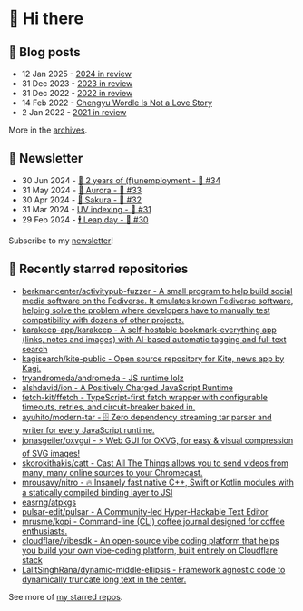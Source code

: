 # 👋 Hi there

## 📝 Blog posts

<!-- feed start -->
- 12 Jan 2025 - [2024 in review](https://cheeaun.com/blog/2025/01/2024-in-review/)
- 31 Dec 2023 - [2023 in review](https://cheeaun.com/blog/2023/12/2023-in-review/)
- 31 Dec 2022 - [2022 in review](https://cheeaun.com/blog/2022/12/2022-in-review/)
- 14 Feb 2022 - [Chengyu Wordle Is Not a Love Story](https://cheeaun.com/blog/2022/02/chengyu-wordle-is-not-a-love-story/)
- 2 Jan 2022 - [2021 in review](https://cheeaun.com/blog/2022/01/2021-in-review/)
<!-- feed end -->

More in the [archives](https://cheeaun.com/blog/archives/).

## 📰 Newsletter

<!-- newsletter start -->
- 30 Jun 2024 - [🎂 2 years of (f)unemployment - 🥫 #34](https://cheeaun.substack.com/p/2-years-of-funemployment-34)
- 31 May 2024 - [🌌 Aurora - 🥫 #33](https://cheeaun.substack.com/p/aurora-33)
- 30 Apr 2024 - [🌸 Sakura - 🥫 #32](https://cheeaun.substack.com/p/sakura-32)
- 31 Mar 2024 - [UV indexing - 🥫 #31](https://cheeaun.substack.com/p/uv-indexing-31)
- 29 Feb 2024 - [🕴️ Leap day - 🥫 #30](https://cheeaun.substack.com/p/leap-day-30)
<!-- newsletter end -->

Subscribe to my [newsletter](https://cheeaun.substack.com/)!

## 🌟 Recently starred repositories

<!-- starred repos start -->
- [berkmancenter/activitypub-fuzzer - A small program to help build social media software on the Fediverse. It emulates known Fediverse software, helping solve the problem where developers have to manually test compatibility with dozens of other projects.](https://github.com/berkmancenter/activitypub-fuzzer)
- [karakeep-app/karakeep - A self-hostable bookmark-everything app (links, notes and images) with AI-based automatic tagging and full text search](https://github.com/karakeep-app/karakeep)
- [kagisearch/kite-public - Open source repository for Kite, news app by Kagi.](https://github.com/kagisearch/kite-public)
- [tryandromeda/andromeda - JS runtime lolz](https://github.com/tryandromeda/andromeda)
- [alshdavid/ion - A Positively Charged JavaScript Runtime ](https://github.com/alshdavid/ion)
- [fetch-kit/ffetch - TypeScript-first fetch wrapper with configurable timeouts, retries, and circuit-breaker baked in.](https://github.com/fetch-kit/ffetch)
- [ayuhito/modern-tar - 🗄 Zero dependency streaming tar parser and writer for every JavaScript runtime.](https://github.com/ayuhito/modern-tar)
- [jonasgeiler/oxvgui - ⚡ Web GUI for OXVG, for easy & visual compression of SVG images!](https://github.com/jonasgeiler/oxvgui)
- [skorokithakis/catt - Cast All The Things allows you to send videos from many, many online sources to your Chromecast.](https://github.com/skorokithakis/catt)
- [mrousavy/nitro - 🔥 Insanely fast native C++, Swift or Kotlin modules with a statically compiled binding layer to JSI](https://github.com/mrousavy/nitro)
- [easrng/atpkgs](https://github.com/easrng/atpkgs)
- [pulsar-edit/pulsar - A Community-led Hyper-Hackable Text Editor](https://github.com/pulsar-edit/pulsar)
- [mrusme/kopi - Command-line (CLI) coffee journal designed for coffee enthusiasts.](https://github.com/mrusme/kopi)
- [cloudflare/vibesdk - An open-source vibe coding platform that helps you build your own vibe-coding platform, built entirely on Cloudflare stack ](https://github.com/cloudflare/vibesdk)
- [LalitSinghRana/dynamic-middle-ellipsis - Framework agnostic code to dynamically truncate long text in the center.](https://github.com/LalitSinghRana/dynamic-middle-ellipsis)
<!-- starred repos end -->

See more of [my starred repos](https://github.com/stars/cheeaun/).
